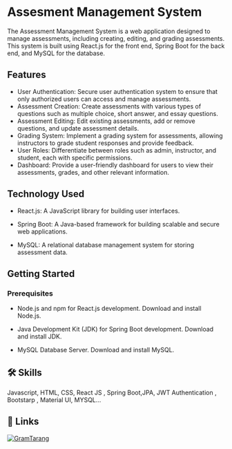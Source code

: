 
# Assesment Management System

The Assessment Management System is a web application designed to manage assessments, including creating, editing, and grading assessments. This system is built using React.js for the front end, Spring Boot for the back end, and MySQL for the database.


## Features

- User Authentication: Secure user authentication system to ensure that only authorized users can access and manage assessments.
- Assessment Creation: Create assessments with various types of questions such as multiple choice, short answer, and essay questions.
- Assessment Editing: Edit existing assessments, add or remove questions, and update assessment details.
- Grading System: Implement a grading system for assessments, allowing instructors to grade student responses and provide feedback.
- User Roles: Differentiate between roles such as admin, instructor, and student, each with specific permissions.
- Dashboard: Provide a user-friendly dashboard for users to view their assessments, grades, and other relevant information.


## Technology Used

- React.js: A JavaScript library for building user interfaces.

- Spring Boot: A Java-based framework for building scalable and secure web applications.

- MySQL: A relational database management system for storing assessment data.
## Getting Started
###  Prerequisites
- Node.js and npm for React.js development. Download and install Node.js.

- Java Development Kit (JDK) for Spring Boot development. Download and install JDK.

- MySQL Database Server. Download and install MySQL.

## 🛠 Skills
Javascript, HTML, CSS, React JS , Spring Boot,JPA, JWT Authentication ,  Bootstarp , Material UI, MYSQL...


## 🔗 Links
[![GramTarang]("")](https://github.com/kirttiraj/GramTarang.git)


